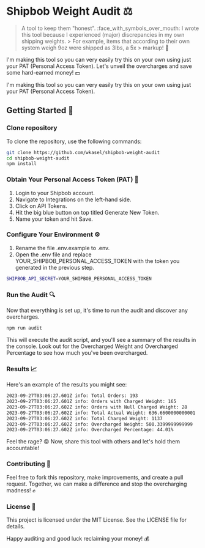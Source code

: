 # Shipbob Weight Audit :balance_scale:

> A tool to keep them "honest". :face_with_symbols_over_mouth:
> I wrote this tool because I experienced (major) discrepancies in my own shipping weights. > For example, items that according to their own system weigh 9oz were shipped as 3lbs, a 5x > markup! :money_with_wings:

I'm making this tool so you can very easily try this on your own using just your PAT (Personal Access Token). Let's unveil the overcharges and save some hard-earned money! :dollar:

I'm making this tool so you can very easily try this on your own using just your PAT (Personal Access Token).

## Getting Started :rocket:

### Clone repository

To clone the repository, use the following commands:

```sh
git clone https://github.com/wkasel/shipbob-weight-audit
cd shipbob-weight-audit
npm install
```

### Obtain Your Personal Access Token (PAT) :key:

1. Login to your Shipbob account.
2. Navigate to Integrations on the left-hand side.
3. Click on API Tokens.
4. Hit the big blue button on top titled Generate New Token.
5. Name your token and hit Save.

### Configure Your Environment :gear:

1. Rename the file .env.example to .env.
2. Open the .env file and replace YOUR_SHIPBOB_PERSONAL_ACCESS_TOKEN with the token you generated in the previous step.

```sh
SHIPBOB_API_SECRET=YOUR_SHIPBOB_PERSONAL_ACCESS_TOKEN
```

### Run the Audit :mag:

Now that everything is set up, it's time to run the audit and discover any overcharges.

```sh
npm run audit

```

This will execute the audit script, and you'll see a summary of the results in the console. Look out for the Overcharged Weight and Overcharged Percentage to see how much you've been overcharged.

### Results :chart_with_upwards_trend:

Here's an example of the results you might see:

```sh
2023-09-27T03:06:27.601Z info: Total Orders: 193
2023-09-27T03:06:27.601Z info: Orders with Charged Weight: 165
2023-09-27T03:06:27.602Z info: Orders with Null Charged Weight: 28
2023-09-27T03:06:27.602Z info: Total Actual Weight: 636.6600000000001
2023-09-27T03:06:27.602Z info: Total Charged Weight: 1137
2023-09-27T03:06:27.602Z info: Overcharged Weight: 500.3399999999999
2023-09-27T03:06:27.602Z info: Overcharged Percentage: 44.01%
```

Feel the rage? :rage: Now, share this tool with others and let's hold them accountable!

### Contributing :handshake:

Feel free to fork this repository, make improvements, and create a pull request. Together, we can make a difference and stop the overcharging madness! :fist:

### License :scroll:

This project is licensed under the MIT License. See the LICENSE file for details.

Happy auditing and good luck reclaiming your money! :moneybag:

